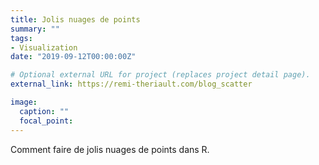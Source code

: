 ```yaml
---
title: Jolis nuages de points
summary: ""
tags:
- Visualization
date: "2019-09-12T00:00:00Z"

# Optional external URL for project (replaces project detail page).
external_link: https://remi-theriault.com/blog_scatter

image:
  caption: ""
  focal_point:
---
```


Comment faire de jolis nuages de points dans R.
